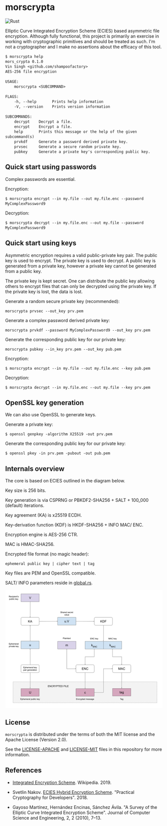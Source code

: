 # morscrypta

![Rust](https://github.com/shampoofactory/morscrypta/workflows/Rust/badge.svg)


Elliptic Curve Integrated Encryption Scheme (ECIES) based asymmetric file encryption. Although fully
functional, this project is primarily an exercise in working with cryptographic primitives and 
should be treated as such. I'm not a cryptographer and I make no assertions about the efficacy of
this tool.

```
$ morscrypta help
mors_crypta 0.1.0
Vin Singh <github.com/shampoofactory>
AES-256 file encryption

USAGE:
    morscrypta <SUBCOMMAND>

FLAGS:
    -h, --help       Prints help information
    -V, --version    Prints version information

SUBCOMMANDS:
    decrypt    Decrypt a file.
    encrypt    Encrypt a file.
    help       Prints this message or the help of the given subcommand(s)
    prvkdf     Generate a password derived private key.
    prvsec     Generate a secure random private key.
    pubkey     Generate a private key's corresponding public key.

```

## Quick start using passwords

Complex passwords are essential.

Encryption:

```
$ morscrypta encrypt --in my.file --out my.file.enc --password MyComplexPassword9

```

Decryption:

```
$ morscrypta decrypt --in my.file.enc --out my.file --password MyComplexPassword9
```


## Quick start using keys

Asymmetric encryption requires a valid public-private key pair. The public key is used to encrypt.
The private key is used to decrypt. A public key is generated from a private key, however a private
key cannot be generated from a public key.

The private key is kept secret. One can distribute the public key allowing others to encrypt files
that can only be decrypted using the private key. If the private key is lost, the data is lost.

Generate a random secure private key (recommended):

```
morscrypta prvsec --out_key prv.pem
```

Generate a complex password derived private key:

```
morscrypta prvkdf --password MyComplexPassword9 --out_key prv.pem
```

Generate the corresponding public key for our private key:

```
morscrypta pubkey --in_key prv.pem --out_key pub.pem
```

Encryption:

```
$ morscrypta encrypt --in my.file --out my.file.enc --key pub.pem
```

Decryption:

```
$ morscrypta decrypt --in my.file.enc --out my.file --key prv.pem
```


## OpenSSL key generation

We can also use OpenSSL to generate keys.

Generate a private key:

```
$ openssl genpkey -algorithm X25519 -out prv.pem
```

Generate the corresponding public key for our private key:
```
$ openssl pkey -in prv.pem -pubout -out pub.pem
```

## Internals overview

The core is based on ECIES outlined in the diagram below.

Key size is 256 bits.

Key generation is via CSPRNG or PBKDF2-SHA256 + SALT + 100_000 (default) iterations.

Key agreement (KA) is x25519 ECDH.

Key-derivation function (KDF) is HKDF-SHA256 + INFO MAC/ ENC.

Encryption engine is AES-256 CTR.

MAC is HMAC-SHA256.

Encrypted file format (no magic header):
```
ephemeral public key | cipher text | tag
```

Key files are PEM and OpenSSL compatible.

SALT/ INFO parameters reside in [global.rs](src/lib/global.rs).


![](images/morscrypta_enc.png)

## License

`morscrypta` is distributed under the terms of both the MIT license and the Apache License (Version 2.0).

See the [LICENSE-APACHE](LICENSE-APACHE) and [LICENSE-MIT](LICENSE-MIT) files in this repository for more information.


## References

* [Integrated Encryption Scheme](https://en.wikipedia.org/wiki/Integrated_Encryption_Scheme). Wikipedia. 2019.

* Svetlin Nakov. [ECIES Hybrid Encryption Scheme](https://cryptobook.nakov.com/asymmetric-key-ciphers/ecies-public-key-encryption). "Practical Cryptography for Developers". 2018.


* Gayoso Martínez, Hernández Encinas, Sánchez Ávila. "A Survey of the Elliptic Curve Integrated Encryption Scheme". Journal of Computer Science and Engineering, 2, 2 (2010), 7–13.